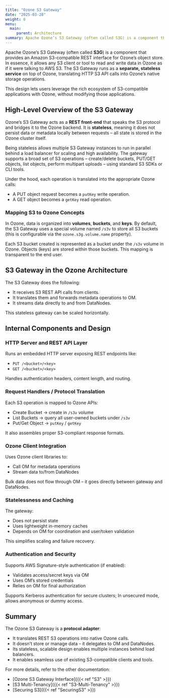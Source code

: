 ```yaml
---
title: "Ozone S3 Gateway"
date: "2025-03-28"
weight: 8
menu: 
  main:
     parent: Architecture
summary: Apache Ozone’s S3 Gateway (often called S3G) is a component that provides an Amazon S3-compatible REST interface for Ozone’s object store.
---
```

<!---
  Licensed to the Apache Software Foundation (ASF) under one or more
  contributor license agreements.  See the NOTICE file distributed with
  this work for additional information regarding copyright ownership.
  The ASF licenses this file to You under the Apache License, Version 2.0
  (the "License"); you may not use this file except in compliance with
  the License.  You may obtain a copy of the License at

      http://www.apache.org/licenses/LICENSE-2.0

  Unless required by applicable law or agreed to in writing, software
  distributed under the License is distributed on an "AS IS" BASIS,
  WITHOUT WARRANTIES OR CONDITIONS OF ANY KIND, either express or implied.
  See the License for the specific language governing permissions and
  limitations under the License.
-->

Apache Ozone’s S3 Gateway (often called **S3G**) is a component that provides an Amazon S3-compatible REST interface for Ozone’s object store. In essence, it allows any S3 client or tool to read and write data in Ozone as if it were talking to AWS S3. The S3 Gateway runs as a **separate, stateless service** on top of Ozone, translating HTTP S3 API calls into Ozone’s native storage operations.

This design lets users leverage the rich ecosystem of S3-compatible applications with Ozone, without modifying those applications.

## High-Level Overview of the S3 Gateway

Ozone’s S3 Gateway acts as a **REST front-end** that speaks the S3 protocol and bridges it to the Ozone backend. It is **stateless**, meaning it does not persist data or metadata locally between requests – all state is stored in the Ozone cluster itself.

Being stateless allows multiple S3 Gateway instances to run in parallel behind a load balancer for scaling and high availability. The gateway supports a broad set of S3 operations – create/delete buckets, PUT/GET objects, list objects, perform multipart uploads – using standard S3 SDKs or CLI tools.

Under the hood, each operation is translated into the appropriate Ozone calls:
- A PUT object request becomes a `putKey` write operation.
- A GET object becomes a `getKey` read operation.

### Mapping S3 to Ozone Concepts

In Ozone, data is organized into **volumes**, **buckets**, and **keys**. By default, the S3 Gateway uses a special
volume named `/s3v` to store all S3 buckets (this is configurable via the `ozone.s3g.volume.name` property).

Each S3 bucket created is represented as a bucket under the `/s3v` volume in Ozone. Objects (keys) are stored within those buckets. This mapping is transparent to the end user.

## S3 Gateway in the Ozone Architecture

The S3 Gateway does the following:
- It receives S3 REST API calls from clients.
- It translates them and forwards metadata operations to OM.
- It streams data directly to and from DataNodes.

This stateless gateway can be scaled horizontally.

## Internal Components and Design

### HTTP Server and REST API Layer
Runs an embedded HTTP server exposing REST endpoints like:
- `PUT /<bucket>/<key>`
- `GET /<bucket>/<key>`

Handles authentication headers, content length, and routing.

### Request Handlers / Protocol Translation
Each S3 operation is mapped to Ozone APIs:
- Create Bucket → create in `/s3v` volume
- List Buckets → query all user-owned buckets under `/s3v`
- Put/Get Object → `putKey` / `getKey`

It also assembles proper S3-compliant response formats.

### Ozone Client Integration
Uses Ozone client libraries to:
- Call OM for metadata operations
- Stream data to/from DataNodes

Bulk data does not flow through OM – it goes directly between gateway and DataNodes.

### Statelessness and Caching
The gateway:
- Does not persist state
- Uses lightweight in-memory caches
- Depends on OM for coordination and user/token validation

This simplifies scaling and failure recovery.

### Authentication and Security
Supports AWS Signature-style authentication (if enabled):
- Validates access/secret keys via OM
- Uses OM’s stored credentials
- Relies on OM for final authorization

Supports Kerberos authentication for secure clusters;  In unsecured mode, allows anonymous or dummy access.

## Summary

The Ozone S3 Gateway is a **protocol adapter**:
- It translates REST S3 operations into native Ozone calls.
- It doesn’t store or manage data – it delegates to OM and DataNodes.
- Its stateless, scalable design enables multiple instances behind load balancers.
- It enables seamless use of existing S3-compatible clients and tools.

For more details, refer to the other documentation:
- [Ozone S3 Gateway Interface]({{< ref "S3" >}})
- [S3 Multi-Tenancy]({{< ref "S3-Multi-Tenancy" >}})
- [Securing S3]({{< ref "SecuringS3" >}})
